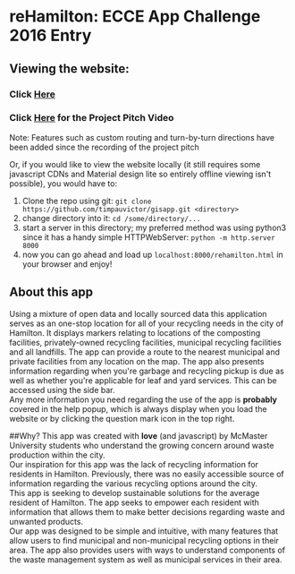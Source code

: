 # reHamilton: ECCE App Challenge 2016 Entry

## Viewing the website:
### Click [Here](http://victortimpau.me/rehamilton.html)
### Click [Here](https://vimeo.com/157817386) for the Project Pitch Video
Note: Features such as custom routing and turn-by-turn directions have been added since the recording of the project pitch

Or, if you would like to view the website locally (it still requires some javascript CDNs and Material design lite so entirely offline viewing isn't possible), you would have to:
  1. Clone the repo using git: `git clone https://github.com/timpauvictor/gisapp.git <directory>`
  2. change directory into it: `cd /some/directory/...`
  3. start a server in this directory; my preferred method was using python3 since it has a handy simple HTTPWebServer: `python -m http.server 8000`
  4. now you can go ahead and load up `localhost:8000/rehamilton.html` in your browser and enjoy!
  
## About this app
Using a mixture of open data and locally sourced data this application serves as an one-stop location for all of your recycling needs in the city of Hamilton. It displays markers relating to locations of the composting facilities, privately-owned recycling facilities, municipal recycling facilities and all landfills. The app can provide a route to the nearest municipal and private facilities from any location on the map. The app also presents information regarding when you're garbage and recycling pickup is due as well as whether you're applicable for leaf and yard services. This can be accessed using the side bar. <br>
Any more information you need regarding the use of the app is <b>probably</b> covered in the help popup, which is always display when you load the website or by clicking the question mark icon in the top right.

##Why?
This app was created with <b>love</b> (and javascript) by McMaster University students who understand the growing concern around waste production within the city. <br>
Our inspiration for this app was the lack of recycling information for residents in Hamilton. Previously, there was no easily accessible source of information regarding the various recycling options around the city. <br>
This app is seeking to develop sustainable solutions for the average resident of Hamilton. The app seeks to empower each resident with information that allows them to make better decisions regarding waste and unwanted products. <br>
Our app was designed to be simple and intuitive, with many features that allow users to find municipal and non-municipal recycling options in their area. The app also provides users with ways to understand components of the waste management system as well as municipal services in their area.
